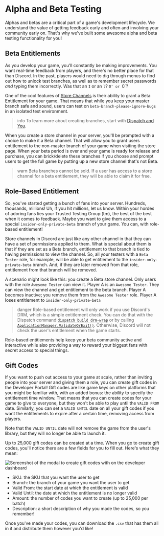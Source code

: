 # Alpha and Beta Testing

Alphas and betas are a critical part of a game's development lifecycle. We understand the value of getting feedback early and often and involving your community early on. That's why we've built some awesome alpha and beta testing functionality for you!

## Beta Entitlements

As you develop your game, you'll constantly be making improvements. You want real-time feedback from players, and there's no better place for that than Discord. In the past, players would need to dig through menus to find out how to unlock test branches, as well as to remember secret passwords _and_ typing them incorrectly. Was that an `I` or an `l`? `O' or `0`?

One of the cool features of [Store Channels](#DOCS_GAME_AND_SERVER_MANAGEMENT_SPECIAL_CHANNELS/) is their ability to grant a Beta Entitlement for your game. That means that while you keep your master branch safe and sound, users can test on `beta-branch-please-ignore-bugs` in an isolated test environment.

> info
> To learn more about creating branches, start with [Dispatch and You](#DOCS_DISPATCH_DISPATCH_AND_YOU/).

When you create a store channel in your server, you'll be prompted with a choice to make it a Beta channel. That will allow you to grant users entitlement to the non-master branch of your game when visiting the store page. When your beta period is over and your game is ready for release and purchase, you can brick/delete these branches if you choose and prompt users to get the full game by putting up a new store channel that's not Beta.

> warn
> Beta branches cannot be sold. If a user has access to a store channel for a beta entitlement, they will be able to claim it for free.

## Role-Based Entitlement

So, you've started getting a bunch of fans into your server. Hundreds, thousands, millions! Uh, if you hit millions, let us know. Within your hordes of adoring fans lies your Trusted Testing Group (tm), the best of the best when it comes to feedback. Maybe you want to give them access to a special `insider-only-private-beta` branch of your game. You can, with role-based entitlement!

Store channels in Discord are just like any other channel in that they can have a set of permissions applied to them. What is special about them is that if they are set as a Beta branch, entitlement to that branch is tied to having permissions to view the channel. So, all your testers with a `Beta Tester` role, for example, will be able to get entitlement to the `insider-only-private-beta` branch. And, if they are later removed from that role, entitlement from that branch will be removed.

A scenario might look like this: you create a Beta store channel. Only users with the role `Awesome Tester` can view it. Player A is an `Awesome Tester`. They can view the channel and get entitlement to the beta branch. Player A becomes inactive; you remove them from the `Awesome Tester` role. Player A loses entitlement to `insider-only-private-beta`

> danger
> Role-based entitlement will only work if you use Discord's DRM, which is a simple entitlement check. You can do that with the Dispatch command [`dispatch build drm-wrap`](#DOCS_DISPATCH_LIST_OF_COMMANDS/build-drmwrap) or by calling [`ApplicationManager.ValidateOrExit()`](#DOCS_GAME_SDK_APPLICATIONS/validateorexit). Otherwise, Discord will not check the user's entitlement when the game starts.

Role-based entitlements help keep your beta community active and interactive while also providing a way to reward your biggest fans with secret access to special things.

## Gift Codes

If you want to push out access to your game at scale, rather than inviting people into your server and giving them a role, you can create gift codes in the Developer Portal! Gift codes are like game keys on other platforms that you might be familiar with, with an added bonus: the ability to specify the entitlement time window. That means that you can create codes for your game to give to everyone, but they won't be able to play until the `VALID FROM` date. Similarly, you can set a `VALID UNTIL` date on all your gift codes if you want the entitlements to expire after a certain time, removing access from players.

Note that the `VALID UNTIL` date will not remove the game from the user's library, but they will no longer be able to launch it.

Up to 25,000 gift codes can be created at a time. When you go to create gift codes, you'll notice there are a few fields for you to fill out. Here's what they mean:

![Screenshot of the modal to create gift codes with on the developer dashboard](gift-code-creation.png)

- SKU: the SKU that you want the user to get
- Branch: the branch of your game you want the user to get
- Valid From: the start date at which the entitlement is valid
- Valid Until: the date at which the entitlement is no longer valid
- Amount: the number of codes you want to create (up to 25,000 per batch)
- Description: a short description of why you made the codes, so you remember!

Once you've made your codes, you can download the `.csv` that has them all in it and distribute them however you'd like!
